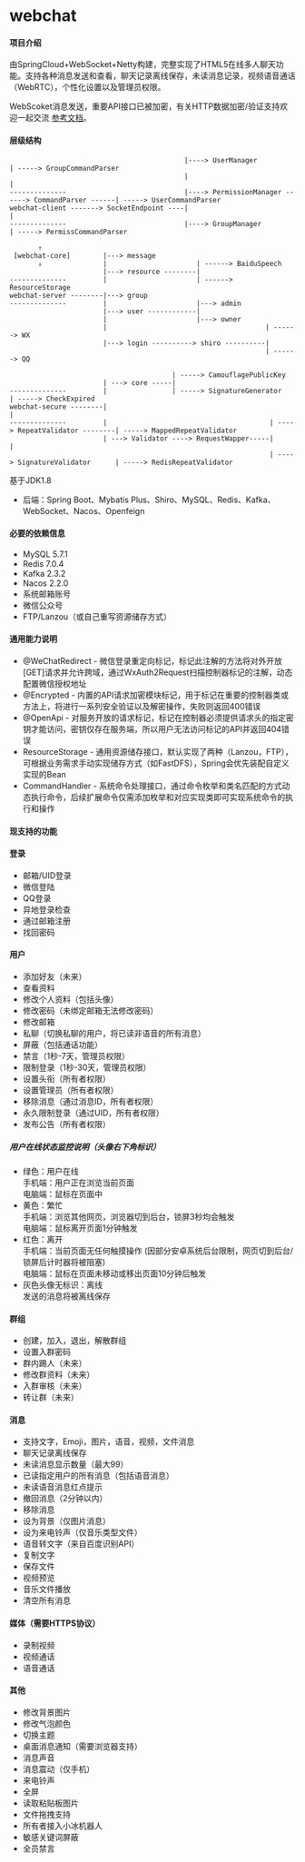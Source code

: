 # webchat

#### 项目介绍

由SpringCloud+WebSocket+Netty构建，完整实现了HTML5在线多人聊天功能。支持各种消息发送和查看，聊天记录离线保存，未读消息记录，视频语音通话（WebRTC），个性化设置以及管理员权限。

WebScoket消息发送，重要API接口已被加密，有关HTTP数据加密/验证支持欢迎一起交流 [参考文档](https://www.zybuluo.com/1330000110/note/2172127)。

#### 层级结构

```
                                           |----> UserManager                                   | -----> GroupCommandParser
                                           |                                                    |
--------------                             |----> PermissionManager ------> CommandParser ------| -----> UserCommandParser
webchat-client -------> SocketEndpoint ----|                                                    |
--------------                             |----> GroupManager                                  | -----> PermissCommandParser

       ⇑
 [webchat-core]        |---> message
       ⇓               |                      | ------> BaiduSpeech
                       |---> resource --------| 
--------------         |                      | ------> ResourceStorage
webchat-server --------|---> group
--------------         |                      |---> admin
                       |---> user ------------|
                       |                      |---> owner
                       |                                       | ------> WX
                       |---> login ----------> shiro ----------|
                                                               | ------> QQ

                                        | -----> CamouflagePublicKey
                       | ---> core -----|
--------------         |                | -----> SignatureGenerator                             | -----> CheckExpired
webchat-secure --------|                                                                        |
--------------         |                                        | ----> RepeatValidator --------| -----> MappedRepeatValidator
                       | ---> Validator ----> RequestWapper-----|                               |
                                                                | ----> SignatureValidator      | -----> RedisRepeatValidator
```

基于JDK1.8

* 后端：Spring Boot、Mybatis Plus、Shiro、MySQL、Redis、Kafka、WebSocket、Nacos、Openfeign

#### 必要的依赖信息

* MySQL 5.7.1
* Redis 7.0.4
* Kafka 2.3.2
* Nacos 2.2.0
* 系统邮箱账号
* 微信公众号
* FTP/Lanzou（或自己重写资源储存方式）

#### 通用能力说明

* @WeChatRedirect - 微信登录重定向标记，标记此注解的方法将对外开放[GET]请求并允许跨域，通过WxAuth2Request扫描控制器标记的注解，动态配置微信授权地址
* @Encrypted - 内置的API请求加密模块标记，用于标记在重要的控制器类或方法上，将进行一系列安全验证以及解密操作，失败则返回400错误
* @OpenApi - 对服务开放的请求标记，标记在控制器必须提供请求头的指定密钥才能访问，密钥仅存在服务端，所以用户无法访问标记的API并返回404错误
* ResourceStorage - 通用资源储存接口，默认实现了两种（Lanzou，FTP），可根据业务需求手动实现储存方式（如FastDFS），Spring会优先装配自定义实现的Bean
* CommandHandler - 系统命令处理接口，通过命令枚举和类名匹配的方式动态执行命令，后续扩展命令仅需添加枚举和对应实现类即可实现系统命令的执行和操作

#### 现支持的功能

#### 登录

* 邮箱/UID登录
* 微信登陆
* QQ登录
* 异地登录检查
* 通过邮箱注册
* 找回密码

#### 用户

* 添加好友（未来）
* 查看资料
* 修改个人资料（包括头像）
* 修改密码（未绑定邮箱无法修改密码）
* 修改邮箱
* 私聊（切换私聊的用户，将已读非语音的所有消息）
* 屏蔽（包括通话功能）
* 禁言（1秒-7天，管理员权限）
* 限制登录（1秒-30天，管理员权限）
* 设置头衔（所有者权限）
* 设置管理员（所有者权限）
* 移除消息（通过消息ID，所有者权限）
* 永久限制登录（通过UID，所有者权限）
* 发布公告（所有者权限）

##### 用户在线状态监控说明（头像右下角标识）

* 绿色：用户在线 <br>
  手机端：用户正在浏览当前页面 <br>
  电脑端：鼠标在页面中 <br>
* 黄色：繁忙 <br>
  手机端：浏览其他网页，浏览器切到后台，锁屏3秒均会触发 <br>
  电脑端：鼠标离开页面1分钟触发 <br>
* 红色：离开 <br>
  手机端：当前页面无任何触摸操作 (因部分安卓系统后台限制，网页切到后台/锁屏后计时器将被阻塞) <br>
  电脑端：鼠标在页面未移动或移出页面10分钟后触发 <br>
* 灰色头像无标识：离线 <br>
  发送的消息将被离线保存 <br>

#### 群组

* 创建，加入，退出，解散群组
* 设置入群密码
* 群内踢人（未来）
* 修改群资料（未来）
* 入群审核（未来）
* 转让群（未来）

#### 消息

* 支持文字，Emoji，图片，语音，视频，文件消息
* 聊天记录离线保存
* 未读消息显示数量（最大99）
* 已读指定用户的所有消息（包括语音消息）
* 未读语音消息红点提示
* 撤回消息（2分钟以内）
* 移除消息
* 设为背景（仅图片消息）
* 设为来电铃声（仅音乐类型文件）
* 语音转文字（来自百度识别API）
* 复制文字
* 保存文件
* 视频预览
* 音乐文件播放
* 清空所有消息

#### 媒体（需要HTTPS协议）

* 录制视频
* 视频通话
* 语音通话

#### 其他

* 修改背景图片
* 修改气泡颜色
* 切换主题
* 桌面消息通知（需要浏览器支持）
* 消息声音
* 消息震动（仅手机）
* 来电铃声
* 全屏
* 读取粘贴板图片
* 文件拖拽支持
* 所有者接入小冰机器人
* 敏感关键词屏蔽
* 全员禁言
